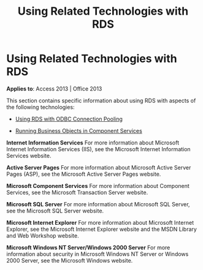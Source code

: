 ﻿---
title: Using Related Technologies with RDS
TOCTitle: Using Related Technologies with RDS
ms:assetid: 4e5fe705-6f1e-33ce-437e-d61fd86f9206
ms:mtpsurl: https://msdn.microsoft.com/library/JJ249250(v=office.15)
ms:contentKeyID: 48544752
ms.date: 09/18/2015
mtps_version: v=office.15
---

# Using Related Technologies with RDS

**Applies to**: Access 2013 | Office 2013

This section contains specific information about using RDS with aspects of the following technologies:

  - [Using RDS with ODBC Connection Pooling](using-rds-with-odbc-connection-pooling.md)

  - [Running Business Objects in Component Services](https://docs.microsoft.com/sql/ado/guide/remote-data-service/running-business-objects-in-component-services?view=sql-server-2017)

**Internet Information Services** For more information about Microsoft Internet Information Services (IIS), see the Microsoft Internet Information Services website.

**Active Server Pages** For more information about Microsoft Active Server Pages (ASP), see the Microsoft Active Server Pages website.

**Microsoft Component Services** For more information about Component Services, see the Microsoft Transaction Server website.

**Microsoft SQL Server** For more information about Microsoft SQL Server, see the Microsoft SQL Server website.

**Microsoft Internet Explorer** For more information about Microsoft Internet Explorer, see the Microsoft Internet Explorer website and the MSDN Library and Web Workshop website.

**Microsoft Windows NT Server/Windows 2000 Server** For more information about security in Microsoft Windows NT Server or Windows 2000 Server, see the Microsoft Windows website.


